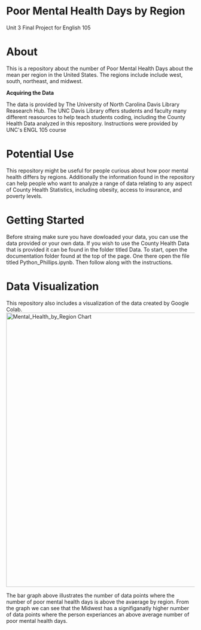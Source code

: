 # Poor Mental Health Days by Region
Unit 3 Final Project for English 105
# About
This is a repository about the number of Poor Mental Health Days about the mean per region in the United States. The regions include include west, south, northeast, and midwest. 

**Acquiring the Data** 

The data is provided by The University of North Carolina Davis Library Reasearch Hub. The UNC Davis Library offers students and faculty many different reasources to help teach students coding, including the County Health Data analyzed in this repository. Instructions were provided by UNC's ENGL 105 course
# Potential Use 
This repository might be useful for people curious about how poor mental health differs by regions. Additionally the information found in the repository can help people who want to analyze a range of data relating to any aspect of County Health Statistics, including obesity, access to insurance, and poverty levels. 
# Getting Started
Before straing make sure you have dowloaded your data, you can use the data provided or your own data. If you wish to use the County Health Data that is provided it can be found in the folder titled Data. To start, open the documentation folder found at the top of the page. One there open the file titled Python_Phillips.ipynb. Then follow along with the instructions.
# Data Visualization 
This repository also includes a visualization of the data created by Google Colab. 
<img width="733" alt="Mental_Health_by_Region Chart" src="https://github.com/bay-phillips/Unit3.FinalProject.PoorMentalHealthDays/assets/152188751/7a9e96d8-1b69-4f61-9c96-3e05149775d5">

The bar graph above illustrates the number of data points where the number of poor mental health days is above the avaerage by region. From the graph we can see that the Midwest has a signifiganatly higher number of data points where the person experiances an above average number of poor mental health days. 
# 
